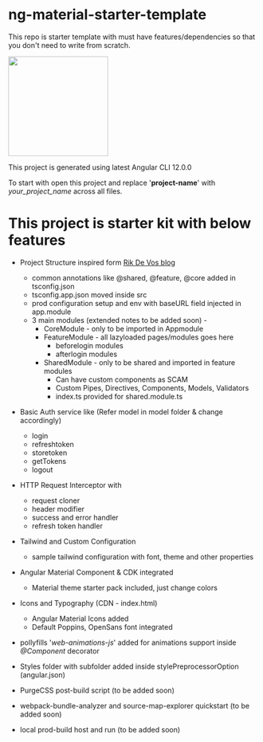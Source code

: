 # ng-material-starter-template

This repo is starter template with must have features/dependencies so that you don't need to write from scratch.

<img src="https://user-images.githubusercontent.com/14892874/119226913-1e386e00-bb29-11eb-8d54-d64ce453f5f6.png" width="200" height="200">

This project is generated using latest Angular CLI 12.0.0

To start with open this project and replace '**project-name**' with _your_project_name_ across all files.

# This project is starter kit with below features

- Project Structure inspired form [Rik De Vos blog](https://medium.com/dev-jam/5-tips-best-practices-to-organize-your-angular-project-e900db08702e)

  - common annotations like @shared, @feature, @core added in tsconfig.json
  - tsconfig.app.json moved inside src
  - prod configuration setup and env with baseURL field injected in app.module
  - 3 main modules (extended notes to be added soon) -
    - CoreModule - only to be imported in Appmodule
    - FeatureModule - all lazyloaded pages/modules goes here
      - beforelogin modules
      - afterlogin modules
    - SharedModule - only to be shared and imported in feature modules
      - Can have custom components as SCAM
      - Custom Pipes, Directives, Components, Models, Validators
      - index.ts provided for shared.module.ts

- Basic Auth service like (Refer model in model folder & change accordingly)

  - login
  - refreshtoken
  - storetoken
  - getTokens
  - logout

- HTTP Request Interceptor with

  - request cloner
  - header modifier
  - success and error handler
  - refresh token handler

- Tailwind and Custom Configuration

  - sample tailwind configuration with font, theme and other properties

- Angular Material Component & CDK integrated

  - Material theme starter pack included, just change colors

- Icons and Typography (CDN - index.html)

  - Angular Material Icons added
  - Default Poppins, OpenSans font integrated

- pollyfills '_web-animations-js_' added for animations support inside _@Component_ decorator
- Styles folder with subfolder added inside stylePreprocessorOption (angular.json)

- PurgeCSS post-build script (to be added soon)
- webpack-bundle-analyzer and source-map-explorer quickstart (to be added soon)
- local prod-build host and run (to be added soon)
